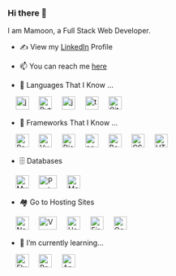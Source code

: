 ### Hi there 👋

<!--
**rmamoonx/rmamoonx** is a ✨ _special_ ✨ repository because its `README.md` (this file) appears on your GitHub profile.

Here are some ideas to get you started:

- 🔭 I’m currently working on ...
- 🌱 I’m currently learning ...
- 👯 I’m looking to collaborate on ...
- 🤔 I’m looking for help with ...
- 💬 Ask me about ...
- 📫 How to reach me: ...
- 😄 Pronouns: ...
- ⚡ Fun fact: ...
-->
I am Mamoon, a Full Stack Web Developer.

- ✍ View my [LinkedIn](https://ae.linkedin.com/in/rajamamoon) Profile
- 📫 You can reach me [here](mailto:r.mamoonxk@hotmail.com)

- 💬 Languages That I Know ...
<p>
       &nbsp; &nbsp;  <img src="https://qph.fs.quoracdn.net/main-qimg-48b7a3d8958565e7aa3ad4dbf2312770.webp" alt="java" width="26" height="26" />
       &nbsp; &nbsp; <img src="https://cdn.worldvectorlogo.com/logos/python-5.svg" alt="Python" width="26" height="26" /> 
       &nbsp; &nbsp; <img src="https://cdn.worldvectorlogo.com/logos/logo-javascript.svg" alt="javascript" width="26" height="26" />
       &nbsp; &nbsp; <img src="https://seeklogo.com/images/T/typescript-logo-B29A3F462D-seeklogo.com.png" alt="typescript" width="26" height="26" /> 
       &nbsp; &nbsp; <img src="https://git-scm.com/images/logos/downloads/Git-Icon-1788C.png" width="26" height="26" alt="Git" />
</p>

- 🔭 Frameworks That I Know ...
<p>
       &nbsp; &nbsp;  <img src="https://cdn.worldvectorlogo.com/logos/react-2.svg" alt="Reactjs" width="26" height="26" />
       &nbsp; &nbsp;  <img src="https://cdn.worldvectorlogo.com/logos/vue-9.svg" alt="Vuejs" width="26" height="26" />
       &nbsp; &nbsp;  <img src="https://cdn.worldvectorlogo.com/logos/django.svg" alt="Django" width="26" height="26" />
       &nbsp; &nbsp;  <img src="https://seeklogo.com/images/N/nodejs-logo-FBE122E377-seeklogo.com.png" alt="nodejs" width="26" height="26" />
       &nbsp; &nbsp;  <img src="https://cdn.worldvectorlogo.com/logos/bootstrap-4.svg" alt="Bootstrap" width="26" height="26" /> 
       &nbsp; &nbsp;  <img src="https://cdn.worldvectorlogo.com/logos/css-3.svg" alt="CSS" width="26" height="26" />
       &nbsp; &nbsp;  <img src="https://cdn.worldvectorlogo.com/logos/html-1.svg" alt="HTML" width="26" height="26" /> 
</p>

- 🗄️ Databases
<p>
       &nbsp; &nbsp;  <img src="https://cdn.worldvectorlogo.com/logos/mysql-2.svg" width="26" height="26" alt="MySQL" />
       &nbsp; &nbsp;  <img src="https://cdn.worldvectorlogo.com/logos/postgresql.svg" width="36" height="26" alt="PostgreSQL" />
       &nbsp; &nbsp;  <img src="https://cdn.worldvectorlogo.com/logos/mongodb-icon-1.svg" width="26" height="26" alt="MongoDB" />
</p>

- 🏘️ Go to Hosting Sites
<p>
       &nbsp; &nbsp;  <img src="https://cdn.worldvectorlogo.com/logos/netlify.svg" width="26" height="26" alt="Netlify" />
       &nbsp; &nbsp;  <img src="https://cdn.worldvectorlogo.com/logos/vercel.svg" width="36" height="26" alt="Vercel" />
       &nbsp; &nbsp;  <img src="https://cdn.worldvectorlogo.com/logos/heroku-4.svg" width="26" height="26" alt="Heruko" />
       &nbsp; &nbsp;  <img src="https://cdn.worldvectorlogo.com/logos/firebase-2.svg" width="26" height="26" alt="Firebase" />
       &nbsp; &nbsp;  <img src="https://cdn.worldvectorlogo.com/logos/google-cloud-1.svg" width="26" height="26" alt="Google Cloud" />
</p>

- 🌱 I’m currently learning...
<p>
       &nbsp; &nbsp;  <img src="https://cdn.worldvectorlogo.com/logos/flutter-logo.svg" alt="Flutter" width="26" height="26" />
       &nbsp; &nbsp;  <img src="https://cdn.worldvectorlogo.com/logos/react-native-1.svg" alt="React Native" width="26" height="26" />
       &nbsp; &nbsp;  <img src="https://cdn.worldvectorlogo.com/logos/angular-icon-1.svg" alt="Angularjs" width="26" height="26" />
</p>
